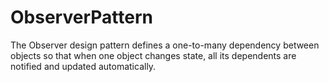 # ObserverPattern
The Observer design pattern defines a one-to-many dependency between objects so that when one object changes state, all its dependents are notified and updated automatically.
